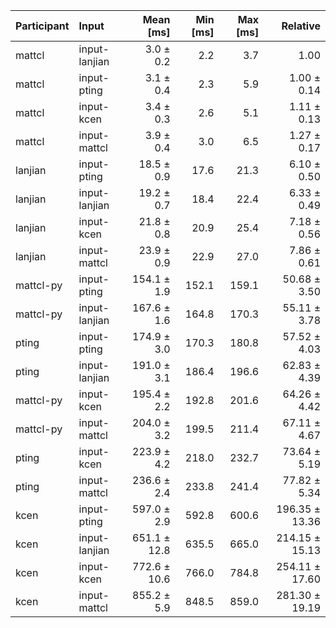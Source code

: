 | Participant | Input | Mean [ms] | Min [ms] | Max [ms] | Relative |
|:---|:---|---:|---:|---:|---:|
| mattcl | input-lanjian | 3.0 ± 0.2 | 2.2 | 3.7 | 1.00 |
| mattcl | input-pting | 3.1 ± 0.4 | 2.3 | 5.9 | 1.00 ± 0.14 |
| mattcl | input-kcen | 3.4 ± 0.3 | 2.6 | 5.1 | 1.11 ± 0.13 |
| mattcl | input-mattcl | 3.9 ± 0.4 | 3.0 | 6.5 | 1.27 ± 0.17 |
| lanjian | input-pting | 18.5 ± 0.9 | 17.6 | 21.3 | 6.10 ± 0.50 |
| lanjian | input-lanjian | 19.2 ± 0.7 | 18.4 | 22.4 | 6.33 ± 0.49 |
| lanjian | input-kcen | 21.8 ± 0.8 | 20.9 | 25.4 | 7.18 ± 0.56 |
| lanjian | input-mattcl | 23.9 ± 0.9 | 22.9 | 27.0 | 7.86 ± 0.61 |
| mattcl-py | input-pting | 154.1 ± 1.9 | 152.1 | 159.1 | 50.68 ± 3.50 |
| mattcl-py | input-lanjian | 167.6 ± 1.6 | 164.8 | 170.3 | 55.11 ± 3.78 |
| pting | input-pting | 174.9 ± 3.0 | 170.3 | 180.8 | 57.52 ± 4.03 |
| pting | input-lanjian | 191.0 ± 3.1 | 186.4 | 196.6 | 62.83 ± 4.39 |
| mattcl-py | input-kcen | 195.4 ± 2.2 | 192.8 | 201.6 | 64.26 ± 4.42 |
| mattcl-py | input-mattcl | 204.0 ± 3.2 | 199.5 | 211.4 | 67.11 ± 4.67 |
| pting | input-kcen | 223.9 ± 4.2 | 218.0 | 232.7 | 73.64 ± 5.19 |
| pting | input-mattcl | 236.6 ± 2.4 | 233.8 | 241.4 | 77.82 ± 5.34 |
| kcen | input-pting | 597.0 ± 2.9 | 592.8 | 600.6 | 196.35 ± 13.36 |
| kcen | input-lanjian | 651.1 ± 12.8 | 635.5 | 665.0 | 214.15 ± 15.13 |
| kcen | input-kcen | 772.6 ± 10.6 | 766.0 | 784.8 | 254.11 ± 17.60 |
| kcen | input-mattcl | 855.2 ± 5.9 | 848.5 | 859.0 | 281.30 ± 19.19 |
